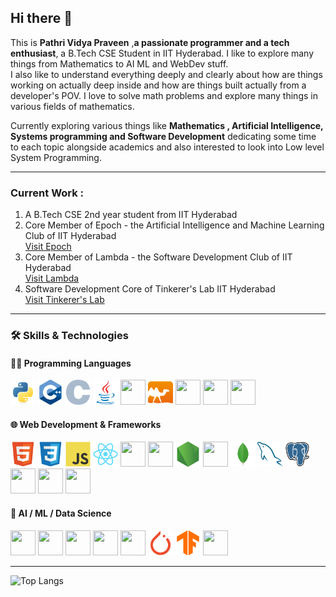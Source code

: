 ## Hi there 👋

This is **Pathri Vidya Praveen** ,**a passionate programmer and a tech enthusiast**, a B.Tech CSE Student in IIT Hyderabad. I like to explore many things from  Mathematics to AI ML and WebDev stuff.  
I also like to understand everything deeply and clearly about how are things working on actually deep inside and how are things built actually from a developer's POV. I love to solve math problems and explore many things in various fields of mathematics.

Currently exploring various things like **Mathematics , Artificial Intelligence, Systems programming and Software Development** dedicating some time to each topic alongside academics and also interested to look into Low level System Programming.

---

### Current Work :  
1) A B.Tech CSE 2nd year student from IIT Hyderabad  
2) Core Member of Epoch - the Artificial Intelligence and Machine Learning Club of IIT Hyderabad  
   [Visit Epoch](https://github.com/IITH-Epoch)  
4) Core Member of Lambda - the Software Development Club of IIT Hyderabad  
   [Visit Lambda](https://github.com/LambdaIITH)  
5) Software Development Core of Tinkerer's Lab IIT Hyderabad  
   [Visit Tinkerer's Lab](https://github.com/TinkerersLabIITH)

---

### 🛠️ Skills & Technologies  

#### 👨‍💻 Programming Languages  

<p align="left"> 
  <a href="https://www.python.org/"><img src="https://raw.githubusercontent.com/devicons/devicon/master/icons/python/python-original.svg" width="40" height="40"/></a> 
  <a href="https://isocpp.org/"><img src="https://raw.githubusercontent.com/devicons/devicon/master/icons/cplusplus/cplusplus-original.svg" width="40" height="40"/></a> 
  <a href="https://en.cppreference.com/w/c"><img src="https://raw.githubusercontent.com/devicons/devicon/master/icons/c/c-original.svg" width="40" height="40"/></a> 
  <a href="https://www.java.com/"><img src="https://raw.githubusercontent.com/devicons/devicon/master/icons/java/java-original.svg" width="40" height="40"/></a> 
  <a href="https://golang.org/"><img src="https://www.techasoft.com/blog/2019/12/1576592374.png" width="40" height="40"/></a> 
  <a href="https://ocaml.org/"><img src="https://raw.githubusercontent.com/devicons/devicon/master/icons/ocaml/ocaml-original.svg" width="40" height="40"/></a> 
  <a href="https://www.r-project.org/"><img src="https://www.r-project.org/logo/Rlogo.png" width="40" height="40"/></a> 
  <a href="https://www.gnu.org/software/bash/"><img src="https://upload.wikimedia.org/wikipedia/commons/4/4b/Bash_Logo_Colored.svg" width="40" height="40"/></a> 
  <a href="https://riscv.org/"><img src="https://riscv.org/wp-content/uploads/2021/02/Standard_2-1920x1080-1.jpg" width="40" height="40"/></a> 
</p>  

#### 🌐 Web Development & Frameworks  

<p align="left"> 
  <a href="https://developer.mozilla.org/en-US/docs/Web/HTML"><img src="https://raw.githubusercontent.com/devicons/devicon/master/icons/html5/html5-original.svg" width="40" height="40"/></a> 
  <a href="https://developer.mozilla.org/en-US/docs/Web/CSS"><img src="https://raw.githubusercontent.com/devicons/devicon/master/icons/css3/css3-original.svg" width="40" height="40"/></a> 
  <a href="https://developer.mozilla.org/en-US/docs/Web/JavaScript"><img src="https://raw.githubusercontent.com/devicons/devicon/master/icons/javascript/javascript-original.svg" width="40" height="40"/></a> 
  <a href="https://react.dev/"><img src="https://raw.githubusercontent.com/devicons/devicon/master/icons/react/react-original.svg" width="40" height="40"/></a> 
  <a href="https://nextjs.org/"><img src="https://upload.wikimedia.org/wikipedia/commons/8/8e/Nextjs-logo.svg" width="40" height="40"/></a> 
  <a href="https://expressjs.com/"><img src="https://upload.wikimedia.org/wikipedia/commons/6/64/Expressjs.png" width="40" height="40"/></a> 
  <a href="https://nodejs.org/"><img src="https://raw.githubusercontent.com/devicons/devicon/master/icons/nodejs/nodejs-original.svg" width="40" height="40"/></a> 
  <a href="https://tailwindcss.com/"><img src="https://www.vectorlogo.zone/logos/tailwindcss/tailwindcss-icon.svg" width="40" height="40"/></a> 
  <a href="https://www.mongodb.com/"><img src="https://raw.githubusercontent.com/devicons/devicon/master/icons/mongodb/mongodb-original.svg" width="40" height="40"/></a> 
  <a href="https://www.mysql.com/"><img src="https://raw.githubusercontent.com/devicons/devicon/master/icons/mysql/mysql-original.svg" width="40" height="40"/></a> 
  <a href="https://www.postgresql.org/"><img src="https://raw.githubusercontent.com/devicons/devicon/master/icons/postgresql/postgresql-original.svg" width="40" height="40"/></a> 
  <a href="https://flask.palletsprojects.com/"><img src="https://upload.wikimedia.org/wikipedia/commons/3/3c/Flask_logo.svg" width="40" height="40"/></a> 
  <a href="https://gin-gonic.com/"><img src="https://gin-gonic.com/_astro/gin.D6H2T_2v_ZD2G7l.webp" width="40" height="40"/></a>
   <a href="https://fastapi.tiangolo.com/">
  <img src="https://fastapi.tiangolo.com/img/logo-margin/logo-teal.png" width="40" height="40"/>
</a>

</p>

#### 🤖 AI / ML / Data Science  

<p align="left"> 
  <a href="https://numpy.org/"><img src="https://upload.wikimedia.org/wikipedia/commons/3/31/NumPy_logo_2020.svg" width="40" height="40"/></a> 
  <a href="https://pandas.pydata.org/"><img src="https://upload.wikimedia.org/wikipedia/commons/e/ed/Pandas_logo.svg" width="40" height="40"/></a> 
  <a href="https://matplotlib.org/"><img src="https://upload.wikimedia.org/wikipedia/commons/8/84/Matplotlib_icon.svg" width="40" height="40"/></a> 
  <a href="https://seaborn.pydata.org/"><img src="https://seaborn.pydata.org/_static/logo-wide-lightbg.svg" width="40" height="40"/></a> 
  <a href="https://scikit-learn.org/"><img src="https://upload.wikimedia.org/wikipedia/commons/0/05/Scikit_learn_logo_small.svg" width="40" height="40"/></a> 
  <a href="https://pytorch.org/"><img src="https://raw.githubusercontent.com/devicons/devicon/master/icons/pytorch/pytorch-original.svg" width="40" height="40"/></a> 
  <a href="https://www.tensorflow.org/"><img src="https://raw.githubusercontent.com/devicons/devicon/master/icons/tensorflow/tensorflow-original.svg" width="40" height="40"/></a> 
   <a href="https://streamlit.io/">
  <img src="https://streamlit.io/images/brand/streamlit-logo-primary-colormark-darktext.png" width="40" height="40"/>
</a>

</p>

---

![Top Langs](https://github-readme-stats.vercel.app/api/top-langs/?username=PathriVidyaPraveen&layout=compact&bg_color=000000&title_color=ffffff&text_color=ffffff)
